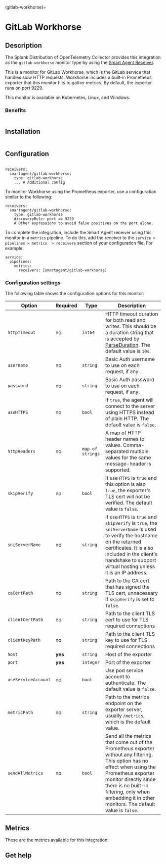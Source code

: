 (gitlab-workhorse)=

# GitLab Workhorse

<meta name="Description" content="Documentation on gitlab-workhorse receiver">

## Description

The Splunk Distribution of OpenTelemetry Collector provides this integration as the `gitlab-workhorse` monitor type by using the [Smart Agent Receiver](https://github.com/signalfx/splunk-otel-collector/tree/main/internal/receiver/smartagentreceiver).

This is a monitor for GitLab Workhorse, which is the GitLab service that handles slow HTTP requests. Workhorse includes a built-in Prometheus exporter that this monitor hits to gather metrics. By default, the exporter runs on port 9229.

This monitor is available on Kubernetes, Linux, and Windows.

### Benefits

```{include} /_includes/benefits.md
```

## Installation

```{include} /_includes/collector-installation.md
```

## Configuration

```{include} /_includes/configuration.md
```

```
receivers:
  smartagent/gitlab-workhorse: 
    type: gitlab-workhorse
    ... # Additional config
```

To monitor Workhorse using the Prometheus exporter, use a configuration similar to the following:

```
receivers:
  smartagent/gitlab-workhorse: 
    type: gitlab-workhorse
    discoveryRule: port == 9229  
    # Other expressions to avoid false positives on the port alone.
```    
To complete the integration, include the Smart Agent receiver using this monitor in a `metrics` pipeline. To do this, add the receiver to the `service > pipelines > metrics  > receivers` section of your configuration file. For example:

```
service:
  pipelines:
    metrics:
      receivers: [smartagent/gitlab-workhorse]
```
### Configuration settings

The following table shows the configuration options for this monitor:

| Option | Required | Type | Description |
| --- | --- | --- | --- |
| `httpTimeout` | no | `int64` | HTTP timeout duration for both read and writes. This should be a duration string that is accepted by [ParseDuration](https://golang.org/pkg/time/#ParseDuration). The default value is `10s`. |
| `username` | no | `string` | Basic Auth username to use on each request, if any. |
| `password` | no | `string` | Basic Auth password to use on each request, if any. |
| `useHTTPS` | no | `bool` | If `true`, the agent will connect to the server using HTTPS instead of plain HTTP. The default value is `false`. |
| `httpHeaders` | no | `map of strings` | A map of HTTP header names to values. Comma-separated multiple values for the same message-header is supported. |
| `skipVerify` | no | `bool` | If `useHTTPS` is `true` and this option is also `true`, the exporter's TLS cert will not be verified. The default value is `false`.|
| `sniServerName` | no | `string` | If `useHTTPS` is `true` and `skipVerify` is `true`, the `sniServerName` is used to verify the hostname on the returned certificates. It is also included in the client's handshake to support virtual hosting unless it is an IP address. |
| `caCertPath` | no | `string` | Path to the CA cert that has signed the TLS cert, unnecessary if `skipVerify` is set to `false`. |
| `clientCertPath` | no | `string` | Path to the client TLS cert to use for TLS required connections |
| `clientKeyPath` | no | `string` | Path to the client TLS key to use for TLS required connections |
| `host` | **yes** | `string` | Host of the exporter |
| `port` | **yes** | `integer` | Port of the exporter |
| `useServiceAccount` | no | `bool` | Use pod service account to authenticate. The default value is `false`. |
| `metricPath` | no | `string` | Path to the metrics endpoint on the exporter server, usually `/metrics`, which is the default value. |
| `sendAllMetrics` | no | `bool` | Send all the metrics that come out of the Prometheus exporter without any filtering. This option has no effect when using the Prometheus exporter monitor directly since there is no built-in filtering, only when embedding it in other monitors. The default value is `false`. |

## Metrics

These are the metrics available for this integration:

<div class="metrics-table" type="gitlab-workhorse" include="markdown"></div>

## Get help

```{include} /_includes/troubleshooting.md
```
